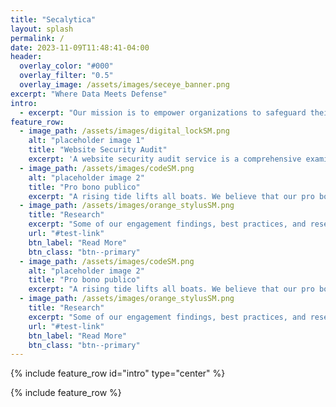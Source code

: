```yaml
---
title: "Secalytica"
layout: splash
permalink: /
date: 2023-11-09T11:48:41-04:00
header:
  overlay_color: "#000"
  overlay_filter: "0.5"
  overlay_image: /assets/images/seceye_banner.png
excerpt: "Where Data Meets Defense"
intro:
  - excerpt: "Our mission is to empower organizations to safeguard their digital assets and infrastructure by harnessing the power of data-driven security analytics. We're dedicated to providing cutting-edge solutions that enable our clients to stay one step ahead of cyber threats and vulnerabilities. With a relentless commitment to innovation and a deep understanding of the evolving threat landscape, we strive to be the trusted partner that helps our clients defend their data and maintain the integrity of their operations. 'Where data meets defense' is not just a tagline; it's our purpose, as we work tirelessly to protect what matters most to our clients in an increasingly interconnected world."
feature_row:
  - image_path: /assets/images/digital_lockSM.png
    alt: "placeholder image 1"
    title: "Website Security Audit"
    excerpt: 'A website security audit service is a comprehensive examination and assessment of a website's security posture and vulnerabilities conducted by cybersecurity experts. This service aims to identify weaknesses in a website's code, configurations, and infrastructure that could be exploited by malicious actors. It involves thorough testing for common issues and misconfigurations. The audit results in a detailed report that outlines the security weaknesses discovered, providing actionable recommendations for improvements. This service helps organizations proactively strengthen their web presence, protect sensitive data, and enhance their resilience against cyber threats, ensuring a safer and more secure online environment for their users and customers.'
  - image_path: /assets/images/codeSM.png
    alt: "placeholder image 2"
    title: "Pro bono publico"
    excerpt: "A rising tide lifts all boats. We believe that our pro bono consulting enhances online safety and security for all."
  - image_path: /assets/images/orange_stylusSM.png
    title: "Research"
    excerpt: "Some of our engagement findings, best practices, and research topics."
    url: "#test-link"
    btn_label: "Read More"
    btn_class: "btn--primary"
  - image_path: /assets/images/codeSM.png
    alt: "placeholder image 2"
    title: "Pro bono publico"
    excerpt: "A rising tide lifts all boats. We believe that our pro bono consulting enhances online safety and security for all."
  - image_path: /assets/images/orange_stylusSM.png
    title: "Research"
    excerpt: "Some of our engagement findings, best practices, and research topics."
    url: "#test-link"
    btn_label: "Read More"
    btn_class: "btn--primary"
---
```


{% include feature_row id="intro" type="center" %}

{% include feature_row %}
